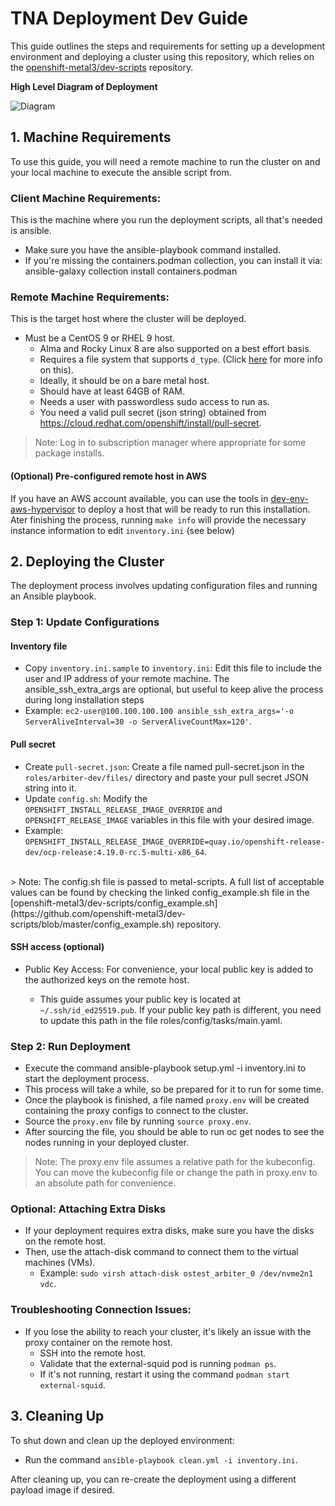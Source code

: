 # TNA Deployment Dev Guide

This guide outlines the steps and requirements for setting up a development environment and deploying a cluster using this repository, which relies on the [openshift-metal3/dev-scripts](https://github.com/openshift-metal3/dev-scripts) repository.

**High Level Diagram of Deployment**

![Diagram](./tna-diagram.png)

## 1. Machine Requirements

To use this guide, you will need a remote machine to run the cluster on and your local machine to execute the ansible script from.

### Client Machine Requirements:

This is the machine where you run the deployment scripts, all that's needed is ansible.

- Make sure you have the ansible-playbook command installed.
- If you're missing the containers.podman collection, you can install it via: ansible-galaxy collection install containers.podman

### Remote Machine Requirements:

This is the target host where the cluster will be deployed.

- Must be a CentOS 9 or RHEL 9 host.
  - Alma and Rocky Linux 8 are also supported on a best effort basis.
  - Requires a file system that supports `d_type`. (Click [here](https://github.com/openshift-metal3/dev-scripts?tab=readme-ov-file#determining-if-your-filesystem-supports-d_type) for more info on this).
  - Ideally, it should be on a bare metal host.
  - Should have at least 64GB of RAM.
  - Needs a user with passwordless sudo access to run as.
  - You need a valid pull secret (json string) obtained from https://cloud.redhat.com/openshift/install/pull-secret.

> Note: Log in to subscription manager where appropriate for some package installs.

#### (Optional) Pre-configured remote host in AWS
If you have an AWS account available, you can use the tools in [dev-env-aws-hypervisor](/deploy/dev-env-aws-hypervisor/README.md) to deploy a host that will be ready to run this installation. Ater finishing the process, running `make info` will provide the necessary instance information to edit `inventory.ini` (see below)

## 2. Deploying the Cluster

The deployment process involves updating configuration files and running an Ansible playbook.

### Step 1: Update Configurations

#### Inventory file
- Copy `inventory.ini.sample` to `inventory.ini`: Edit this file to include the user and IP address of your remote machine. The ansible_ssh_extra_args are optional, but useful to keep alive the process during long installation steps
- Example: `ec2-user@100.100.100.100 ansible_ssh_extra_args='-o ServerAliveInterval=30 -o ServerAliveCountMax=120'`.

#### Pull secret
- Create `pull-secret.json`: Create a file named pull-secret.json in the `roles/arbiter-dev/files/` directory and paste your pull secret JSON string into it.
- Update `config.sh`: Modify the `OPENSHIFT_INSTALL_RELEASE_IMAGE_OVERRIDE` and `OPENSHIFT_RELEASE_IMAGE` variables in this file with your desired image.
- Example: `OPENSHIFT_INSTALL_RELEASE_IMAGE_OVERRIDE=quay.io/openshift-release-dev/ocp-release:4.19.0-rc.5-multi-x86_64`.
<br /> 
  > Note: The config.sh file is passed to metal-scripts. A full list of acceptable values can be found by checking the linked config_example.sh file in the [openshift-metal3/dev-scripts/config_example.sh](https://github.com/openshift-metal3/dev-scripts/blob/master/config_example.sh) repository.

#### SSH access (optional)
- Public Key Access: For convenience, your local public key is added to the authorized keys on the remote host.

  - This guide assumes your public key is located at `~/.ssh/id_ed25519.pub`.
    If your public key path is different, you need to update this path in the file roles/config/tasks/main.yaml.



### Step 2: Run Deployment

- Execute the command ansible-playbook setup.yml -i inventory.ini to start the deployment process.
- This process will take a while, so be prepared for it to run for some time.
- Once the playbook is finished, a file named `proxy.env` will be created containing the proxy configs to connect to the cluster.
- Source the `proxy.env` file by running `source proxy.env`.
- After sourcing the file, you should be able to run oc get nodes to see the nodes running in your deployed cluster.

> Note: The proxy.env file assumes a relative path for the kubeconfig. You can move the kubeconfig file or change the path in proxy.env to an absolute path for convenience.

### Optional: Attaching Extra Disks

- If your deployment requires extra disks, make sure you have the disks on the remote host.
- Then, use the attach-disk command to connect them to the virtual machines (VMs).
  - Example: `sudo virsh attach-disk ostest_arbiter_0 /dev/nvme2n1 vdc`.

### Troubleshooting Connection Issues:

- If you lose the ability to reach your cluster, it's likely an issue with the proxy container on the remote host.
  - SSH into the remote host.
  - Validate that the external-squid pod is running `podman ps`.
  - If it's not running, restart it using the command `podman start external-squid`.

## 3. Cleaning Up

To shut down and clean up the deployed environment:

- Run the command `ansible-playbook clean.yml -i inventory.ini`.

After cleaning up, you can re-create the deployment using a different payload image if desired.
